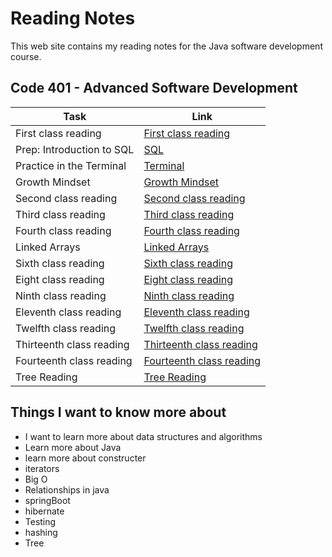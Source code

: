 # Reading Notes

This web site contains my reading notes for the Java software development course.

## Code 401 - Advanced Software Development

|  Task                                     | Link                                                  |
|-------------------------------------------|-----------------------------------------------------------|
| First class reading                       | [First class reading](./ClassesReading/class1.md)         |
| Prep: Introduction to SQL                 | [SQL](./relational-databases-sql.md)                      |
| Practice in the Terminal                  | [Terminal](./TerminalPractice.md)                         |
| Growth Mindset                            | [Growth Mindset](./GrowthMindset.md)                      |
| Second class reading                      | [Second class reading](./ClassesReading/class2.md)        |
| Third class reading                       | [Third class reading](./ClassesReading/class3.md)         |
| Fourth class reading                      | [Fourth class reading](./ClassesReading/class4.md)        |
| Linked Arrays                             | [Linked Arrays](./ClassesReading/class5.md)               |
| Sixth class reading                       | [Sixth class reading](./ClassesReading/class6.md)         |
| Eight class reading                       | [Eight class reading](./ClassesReading/class8.md)         |
| Ninth class reading                       | [Ninth class reading](./ClassesReading/class9.md)         |
| Eleventh class reading                    | [Eleventh class reading](./ClassesReading/class11.md)     |
| Twelfth class reading                     | [Twelfth class reading](./ClassesReading/class12.md)      |
| Thirteenth class reading                  | [Thirteenth  class reading](./ClassesReading/class13.md)  |
| Fourteenth class reading                  | [Fourteenth  class reading](./ClassesReading/class14.md)  |
| Tree Reading                              | [Tree Reading](./ClassesReading/Tree.md)                  |

## Things I want to know more about

- I want to learn more about data structures and algorithms
- Learn more about Java
- learn more about constructer
- iterators
- Big O
- Relationships in java
- springBoot
- hibernate
- Testing
- hashing
- Tree
